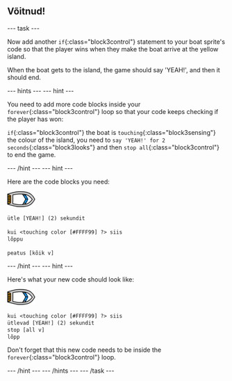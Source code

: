 ## Võitnud!

\--- task \---

Now add another `if`{:class="block3control"} statement to your boat sprite's code so that the player wins when they make the boat arrive at the yellow island.

When the boat gets to the island, the game should say 'YEAH!', and then it should end.

\--- hints \--- \--- hint \---

You need to add more code blocks inside your `forever`{:class="block3control"} loop so that your code keeps checking if the player has won:

`if`{:class="block3control"} the boat is `touching`{:class="block3sensing"} the colour of the island, you need to `say 'YEAH!' for 2 seconds`{:class="block3looks"} and then `stop all`{:class="block3control"} to end the game.

\--- /hint \--- \--- hint \---

Here are the code blocks you need:

![boat-sprite](images/boat_resize.png)

```blocks3
ütle [YEAH!] (2) sekundit

kui <touching color [#FFFF99] ?> siis
lõppu

peatus [kõik v]

```

\--- /hint \--- \--- hint \---

Here's what your new code should look like:

![boat-sprite](images/boat_resize.png)

```blocks3
kui <touching color [#FFFF99] ?> siis
ütlevad [YEAH!] (2) sekundit
stop [all v]
lõpp
```

Don't forget that this new code needs to be inside the `forever`{:class="block3control"} loop.

\--- /hint \--- \--- /hints \--- \--- /task \---